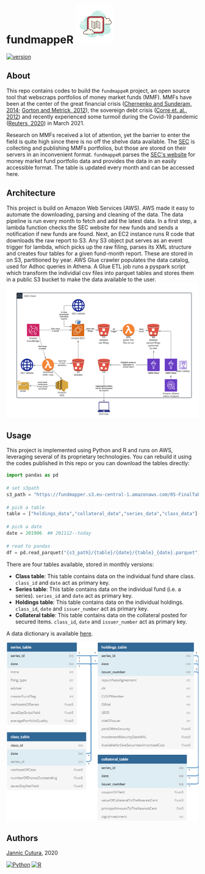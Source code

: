 # fundmappeR [<img src="https://github.com/JannicCutura/fundmappeR/blob/main/docs/icons8-map-100.png">](https://icons8.com/icons/set/map)

[![version](https://img.shields.io/badge/version-1.0.0-success.svg)](#)

## About 
This repo contains codes to build the `fundmappeR` project, an open source tool that webscraps portfolios
of money market funds (MMF). MMFs have been at the center of the great financial crisis
([Chernenko and Sunderam, 2014][Chernenko2014];
[Gorton and Metrick, 2012][Gorton2012]), the sovereign
debt crisis ([Corre et. al., 2012][correa2012]) and recently experienced some turmoil during 
the Covid-19 pandemic ([Reuters, 2020][reuters2020]) in March 2021. 

Research on MMFs received a lot
of attention, yet the barrier to enter the field is quite high since there is no off the shelve data available. 
The [SEC](https://www.sec.gov/) is collecting and publishing MMFs portfolios, but those are stored on 
their servers in an inconvenient format. `fundmappeR` parses the 
[SEC's website](https://www.sec.gov/open/datasets-mmf.html) 
for money market fund portfolio data and provides the data in an easily accessible format. 
The table is updated every month and can be accessed here. 

## Architecture

This project is build on Amazon Web Services (AWS). AWS made it easy to automate the downloading, parsing and cleaning of the data. 
The data pipeline is run every month to fetch and add the latest data. In a first step, a lambda function checks the SEC website for new funds
and sends a notification if new funds are found. Next, an EC2 instance runs R code that downloads the raw report to S3. Any S3 object put serves
as an event trigger for lambda, which picks up the raw filing, parses its XML structure and creates four tables for a given fund-month report. 
These are stored in on S3, partitioned by year. AWS Glue crawler populates the data catalog, used for Adhoc queries in Athena. A Glue ETL 
job runs a pyspark script which transform the individial csv files into parquet tables and stores them in a public S3 bucket to make
the data available to the user. 
![](https://github.com/JannicCutura/fundmappeR/blob/main/docs/fundmapper.png) 

## Usage

This project is implemented using Python and R and runs on AWS, leveraging several of its proprietary
technologies. You can rebuild it using the codes published in this repo or you can download the tables directly:

```python
import pandas as pd

# set s3path
s3_path = "https://fundmapper.s3.eu-central-1.amazonaws.com/05-FinalTables"

# pick a table
table = ["holdings_data","collateral_data","series_data","class_data"][0] 

# pick a date 
date = 201906  ## 201112--today

# read to pandas
df = pd.read_parquet("{s3_path}/{table}/{date}/{table}_{date}.parquet")

```

There are four tables available, stored in monthly versions:
- **Class table**: This table contains data on the individual fund share class. `class_id` and `date` act as primary key.
- **Series table**: This table contains data on the individual fund (i.e. a series). `series_id` and `date` act as primary key.
- **Holdings table**: This table contains data on the individual holdings. `class_id`, `date` and `issuer_number` act as primary key.
- **Collateral table**: This table contains data on the collateral posted for secured items. `class_id`, `date` and `issuer_number` act as primary key.

A data dictionary is available [here](https://github.com/JannicCutura/fundmappeR/blob/main/data_dictionary/data_dictionary.xlsx). 

![](https://github.com/JannicCutura/fundmappeR/blob/main/docs/database_schema.png)


[Chernenko2014]: <https://academic.oup.com/rfs/article-abstract/27/6/1717/1598733?redirectedFrom=fulltext> "Mytitle"
[Gorton2012]: <https://www.sciencedirect.com/science/article/abs/pii/S0304405X1100081X> "Mytitle"
[Huang2011]: <https://www.sciencedirect.com/science/article/abs/pii/S104295731000029X>
[reuters2020]: <https://www.reuters.com/article/g20-markets-regulation/regulators-target-money-market-funds-after-covid-19-turmoil-idUSL8N2I22GO>
[correa2012]: <https://www.google.com/url?sa=t&rct=j&q=&esrc=s&source=web&cd=&cad=rja&uact=8&ved=2ahUKEwj469Sp3rfuAhUMPuwKHd-pCuUQFjABegQIBhAC&url=https%3A%2F%2Fwww.ecb.europa.eu%2Fevents%2Fpdf%2Fconferences%2Fexliqmmf%2Fsession3_Correa_paper.pdf%3F1d92aade465b2b883a1a51d1b11f7295&usg=AOvVaw1A00b7DY74n4bnX5s3QaGL>
## Authors 
[Jannic Cutura](https://www.linkedin.com/in/dr-jannic-alexander-cutura-35306973/), 2020

[![Python](https://img.shields.io/static/v1?label=made%20with&message=Python&color=blue&style=for-the-badge&logo=Python&logoColor=white)](#)
[![R](https://img.shields.io/static/v1?label=made%20with&message=R&color=blue&style=for-the-badge&logo=R&logoColor=white)](#)

